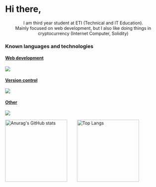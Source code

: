 <h1>Hi there, </h1> 
<p align="center">
  I am third year student at ETI (Technical and IT Education).<br>
  Mainly focused on web development, but I also like doing things in cryptocurrency (Internet Computer, Solidity)<br>
</p>

### Known languages and technologies
<p align="center">
  <a href="https://skillicons.dev">
    <h4>Web development</h4>
    <img src="https://skillicons.dev/icons?i=html,css,js,ts,react,threejs,bootstrap,django,figma,vite" />
    <h4>Version control</h4>
    <img src="https://skillicons.dev/icons?i=git,github" />
    <h4>Other</h4>
    <img src="https://skillicons.dev/icons?i=cpp,python,tensorflow,linux" /> <br>
  </a>
</p>

<p align="left">
  <img src="https://github-readme-stats.vercel.app/api?username=michal-pilarski&show_icons=true&theme=radical" alt="Anurag's GitHub stats" height="200"/>&nbsp;&nbsp;&nbsp;&nbsp;&nbsp;&nbsp;&nbsp;
  <img src="https://github-readme-stats.vercel.app/api/top-langs/?username=michal-pilarski&layout=compact" alt="Top Langs" height="200"/>
</p>
